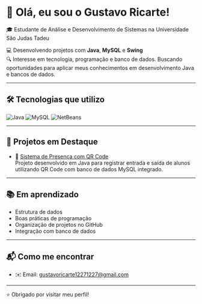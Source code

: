 # 👋 Olá, eu sou o Gustavo Ricarte!

🎓 Estudante de Análise e Desenvolvimento de Sistemas na Universidade São Judas Tadeu

💻 Desenvolvendo projetos com **Java**, **MySQL** e **Swing**  
🔍 Interesse em tecnologia, programação e banco de dados. Buscando oportunidades para aplicar meus conhecimentos em desenvolvimento Java e bancos de dados.

---
## 🛠️ Tecnologias que utilizo
![Java](https://img.shields.io/badge/Java-ED8B00?style=for-the-badge&logo=java&logoColor=white) ![MySQL](https://img.shields.io/badge/MySQL-4479A1?style=for-the-badge&logo=mysql&logoColor=white) ![NetBeans](https://img.shields.io/badge/NetBeans-0093D0?style=for-the-badge&logo=apache-netbeans-ide&logoColor=white)

---
## 🚀 Projetos em Destaque

- 📲 [Sistema de Presença com QR Code](https://github.com/guricartee/sistema-presenca-qrcode-java)  
  Projeto desenvolvido em Java para registrar entrada e saída de alunos utilizando QR Code com banco de dados MySQL integrado.


---

## 📚 Em aprendizado

- Estrutura de dados  
- Boas práticas de programação  
- Organização de projetos no GitHub  
- Integração com banco de dados

---

## 📬 Como me encontrar

- ✉️ Email: gustavoricarte12271227@gmail.com


---

⭐ Obrigado por visitar meu perfil!
